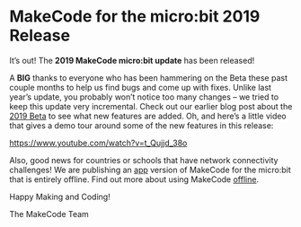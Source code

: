 # MakeCode for the micro:bit 2019 Release

It’s out! The **2019 MakeCode micro:bit update** has been released!

A **BIG** thanks to everyone who has been hammering on the Beta these past couple months to help us find bugs and come up with fixes. Unlike last year’s update, you probably won’t notice too many changes – we tried to keep this update very incremental. Check out our earlier blog post about the [2019 Beta](https://makecode.com/blog/microbit/2019-beta) to see what new features are added. Oh, and here’s a little video that gives a demo tour around some of the new features in this release:
 
https://www.youtube.com/watch?v=t_Qujjd_38o
<br/>

Also, good news for countries or schools that have network connectivity challenges! We are publishing an [app](https://makecode.microbit.org/offline) version of MakeCode for the micro:bit that is entirely offline. Find out more about using MakeCode [offline](https://makecode.microbit.org/offline).

Happy Making and Coding!
<br/>

The MakeCode Team
